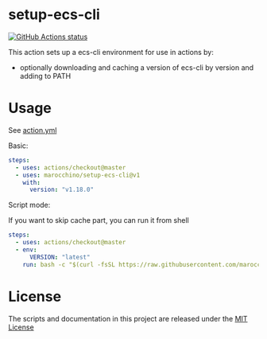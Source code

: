 # setup-ecs-cli

<p align="left">
  <a href="https://github.com/marocchino/setup-ecs-cli"><img alt="GitHub Actions status" src="https://github.com/marocchino/setup-ecs-cli/workflows/test/badge.svg"></a>
</p>

This action sets up a ecs-cli environment for use in actions by:

- optionally downloading and caching a version of ecs-cli by version and adding to PATH

# Usage

See [action.yml](action.yml)

Basic:

```yaml
steps:
  - uses: actions/checkout@master
  - uses: marocchino/setup-ecs-cli@v1
    with:
      version: "v1.18.0"
```

Script mode:

If you want to skip cache part, you can run it from shell

```yaml
steps:
  - uses: actions/checkout@master
  - env:
      VERSION: "latest"
    run: bash -c "$(curl -fsSL https://raw.githubusercontent.com/marocchino/setup-ecs-cli/v1/entrypoint.sh)"
```

# License

The scripts and documentation in this project are released under the [MIT License](LICENSE)
